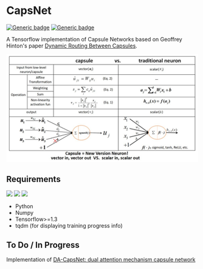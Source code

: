 # CapsNet
[![Generic badge](https://img.shields.io/badge/CAPSULE-NETWORK-BLUE.svg)](https://shields.io/)
[![Generic badge](https://img.shields.io/badge/DEEP-LEARNING-<BLUE>.svg)](https://shields.io/)

A Tensorflow implementation of Capsule Networks based on Geoffrey Hinton's paper [Dynamic Routing Between Capsules](https://arxiv.org/abs/1710.09829). 

![CapsNet and CNNs](https://github.com/shalusinha1411/CapsNet/blob/main/images/CapsNetVsCNNs.jpeg)

## Requirements
![](https://img.shields.io/badge/Language-PYTHON-orange.svg)
![](https://img.shields.io/badge/Framework-Tensorflow-orange.svg)
![](https://img.shields.io/badge/Tensorborad-blue.svg)

<ul>
<li>Python</li>
<li>Numpy</li>
<li>Tensorflow>=1.3</li>
<li>tqdm (for displaying training progress info)</li>
</ul>



## To Do / In Progress
Implementation of [DA-CapsNet: dual attention mechanism capsule network](https://www.nature.com/articles/s41598-020-68453-w)


